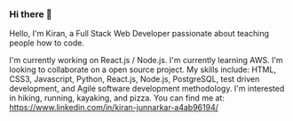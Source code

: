 ### Hi there 👋

Hello, I'm Kiran, a Full Stack Web Developer passionate about teaching people how to code.

I'm currently working on React.js / Node.js.
I'm currently learning AWS.
I'm looking to collaborate on a open source project.
My skills include: HTML, CSS3, Javascript, Python, React.js, Node.js, PostgreSQL, test driven development, and Agile software development methodology.
I'm interested in hiking, running, kayaking, and pizza.
You can find me at: https://www.linkedin.com/in/kiran-junnarkar-a4ab96194/
